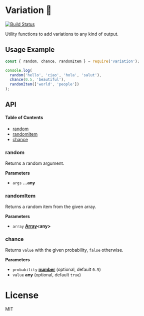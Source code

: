 # Variation 🎲

[![Build Status](https://travis-ci.org/cellular/variation.svg?branch=master)](https://travis-ci.org/cellular/variation)

Utility functions to add variations to any kind of output.

## Usage Example

```js
const { random, chance, randomItem } = require('variation');

console.log(
  random('hello', 'ciao', 'hola', 'salut'),
  chance(0.5, 'beautiful'),
  randomItem(['world', 'people'])
);
```

## API

<!-- Generated by documentation.js. Update this documentation by updating the source code. -->

#### Table of Contents

-   [random](#random)
-   [randomItem](#randomitem)
-   [chance](#chance)

### random

Returns a random argument.

**Parameters**

-   `args` **...any** 

### randomItem

Returns a random item from the given array.

**Parameters**

-   `array` **[Array](https://developer.mozilla.org/docs/Web/JavaScript/Reference/Global_Objects/Array)&lt;any>** 

### chance

Returns `value` with the given probability, `false` otherwise.

**Parameters**

-   `probability` **[number](https://developer.mozilla.org/docs/Web/JavaScript/Reference/Global_Objects/Number)**  (optional, default `0.5`)
-   `value` **any**  (optional, default `true`)

# License

MIT
